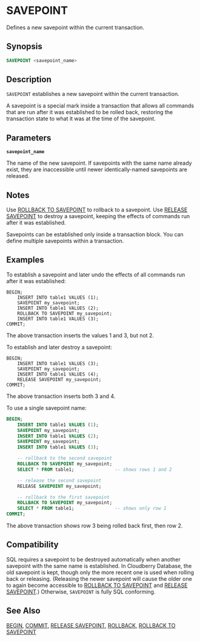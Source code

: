 # SAVEPOINT

Defines a new savepoint within the current transaction.

## Synopsis

```sql
SAVEPOINT <savepoint_name>
```

## Description

`SAVEPOINT` establishes a new savepoint within the current transaction.

A savepoint is a special mark inside a transaction that allows all commands that are run after it was established to be rolled back, restoring the transaction state to what it was at the time of the savepoint.

## Parameters

**`savepoint_name`**

The name of the new savepoint. If savepoints with the same name already exist, they are inaccessible until newer identically-named savepoints are released.

## Notes

Use [ROLLBACK TO SAVEPOINT](/docs/sql-statements/sql-statement-rollback-to-savepoint.md) to rollback to a savepoint. Use [RELEASE SAVEPOINT](/docs/sql-statements/sql-statement-release-savepoint.md) to destroy a savepoint, keeping the effects of commands run after it was established.

Savepoints can be established only inside a transaction block. You can define multiple savepoints within a transaction.

## Examples

To establish a savepoint and later undo the effects of all commands run after it was established:

```
BEGIN;
    INSERT INTO table1 VALUES (1);
    SAVEPOINT my_savepoint;
    INSERT INTO table1 VALUES (2);
    ROLLBACK TO SAVEPOINT my_savepoint;
    INSERT INTO table1 VALUES (3);
COMMIT;
```

The above transaction inserts the values 1 and 3, but not 2.

To establish and later destroy a savepoint:

```
BEGIN;
    INSERT INTO table1 VALUES (3);
    SAVEPOINT my_savepoint;
    INSERT INTO table1 VALUES (4);
    RELEASE SAVEPOINT my_savepoint;
COMMIT;
```

The above transaction inserts both 3 and 4.

To use a single savepoint name:

``` sql
BEGIN;
    INSERT INTO table1 VALUES (1);
    SAVEPOINT my_savepoint;
    INSERT INTO table1 VALUES (2);
    SAVEPOINT my_savepoint;
    INSERT INTO table1 VALUES (3);

    -- rollback to the second savepoint
    ROLLBACK TO SAVEPOINT my_savepoint;
    SELECT * FROM table1;               -- shows rows 1 and 2

    -- release the second savepoint
    RELEASE SAVEPOINT my_savepoint;

    -- rollback to the first savepoint
    ROLLBACK TO SAVEPOINT my_savepoint;
    SELECT * FROM table1;               -- shows only row 1
COMMIT;
```

The above transaction shows row 3 being rolled back first, then row 2.

## Compatibility

SQL requires a savepoint to be destroyed automatically when another savepoint with the same name is established. In Cloudberry Database, the old savepoint is kept, though only the more recent one is used when rolling back or releasing. (Releasing the newer savepoint will cause the older one to again become accessible to [ROLLBACK TO SAVEPOINT](/docs/sql-statements/sql-statement-rollback-to-savepoint.md) and [RELEASE SAVEPOINT](/docs/sql-statements/sql-statement-release-savepoint.md).) Otherwise, `SAVEPOINT` is fully SQL conforming.

## See Also

[BEGIN](/docs/sql-statements/sql-statement-begin.md), [COMMIT](/docs/sql-statements/sql-statement-commit.md), [RELEASE SAVEPOINT](/docs/sql-statements/sql-statement-release-savepoint.md), [ROLLBACK](/docs/sql-statements/sql-statement-rollback.md), [ROLLBACK TO SAVEPOINT](/docs/sql-statements/sql-statement-rollback-to-savepoint.md)



